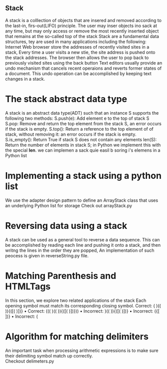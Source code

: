 ## Stack
A stack is a colllection of objects that are insered and removed according to the last-in, firs-out(LIFO) principle.
The user may inser objects ino sack at any time, but may only access or remove the most recently inserted object that remains at the so-called top of the stack 
Stack are a fundamental data structures, tey are used in many applications including the following:
Internet Web browser store the addresses of recently visited sites in a stack, Every time a user visits a new stie, the site address is pushed onto the stack addresses. The browser then allows the user to pop back to previously visited sites using the back button
Text editors usually provide an undo mechanism that cancels recent operaions and reverts former states of a document. This undo operation can be accomplished by keeping text changes in a stack. 

# The stack abstract data type
A stack is an abstract data type(ADT) such that an instance S supports the following two methods:
S.push(e): Add element e to the top of stack S
S.pop: Remove and return the top element from the stack S, an error occurs if the stack is empty.
S.top(): Return a reference to the  top element of of stack, without removing it: an error occurs if the stack is empty.
S.is_empty(): Return True if stack S does not contain any elements 
len(S): Return the number of elements in stack S; in Python we implement this with the special __len__. 
we can implemen a sack quie easil b soring i's elemens in a Python list

# Implementing a stack using a python list
We use the adapter design pattern to define an ArrayStack class that uses an underlying Python list for storage
Check out arrayStack.py

# Reversing data using a stack
A stack can be used as a general tool to reverse a data sequence.
This can be accomplished by reading each line and pushing it onto a stack, and then writng the lines in the order they are popped, An implementation of such peocess is given in reverseString.py file.

# Matching Parenthesis and HTMLTags
In this section, we explore two related applications of the stack
Each opening symbol must match its corresponding closing symbol.
 Correct: ( )(( )){([( )])}
• Correct: ((( )(( )){([( )])}))
• Incorrect: )(( )){([( )])}
• Incorrect: ({[ ])}
• Incorrect: (

# Algorithm for matching delimiters
An important task when processing arithmetic expressions is to make sure their delimiting symbol match up correctly.\
Checkout delimeters.py
